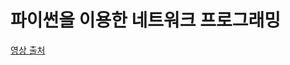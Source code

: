 # 파이썬을 이용한 네트워크 프로그래밍
[영상 출처](https://youtube.com/playlist?list=PLhTjy8cBISErYuLZUvVOYsR1giva2payF&si=vpXDSPVQ2fEOXhYV)
